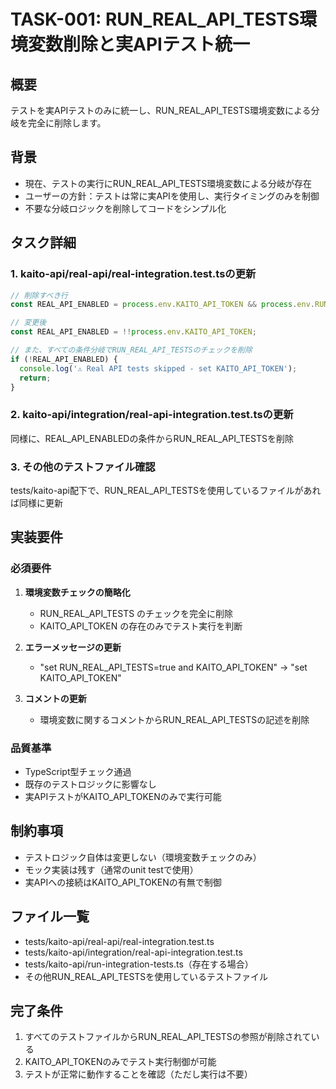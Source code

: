 # TASK-001: RUN_REAL_API_TESTS環境変数削除と実APIテスト統一

## 概要
テストを実APIテストのみに統一し、RUN_REAL_API_TESTS環境変数による分岐を完全に削除します。

## 背景
- 現在、テストの実行にRUN_REAL_API_TESTS環境変数による分岐が存在
- ユーザーの方針：テストは常に実APIを使用し、実行タイミングのみを制御
- 不要な分岐ロジックを削除してコードをシンプル化

## タスク詳細

### 1. kaito-api/real-api/real-integration.test.tsの更新
```typescript
// 削除すべき行
const REAL_API_ENABLED = process.env.KAITO_API_TOKEN && process.env.RUN_REAL_API_TESTS === 'true';

// 変更後
const REAL_API_ENABLED = !!process.env.KAITO_API_TOKEN;

// また、すべての条件分岐でRUN_REAL_API_TESTSのチェックを削除
if (!REAL_API_ENABLED) {
  console.log('⚠️ Real API tests skipped - set KAITO_API_TOKEN');
  return;
}
```

### 2. kaito-api/integration/real-api-integration.test.tsの更新
同様に、REAL_API_ENABLEDの条件からRUN_REAL_API_TESTSを削除

### 3. その他のテストファイル確認
tests/kaito-api配下で、RUN_REAL_API_TESTSを使用しているファイルがあれば同様に更新

## 実装要件

### 必須要件
1. **環境変数チェックの簡略化**
   - RUN_REAL_API_TESTS のチェックを完全に削除
   - KAITO_API_TOKEN の存在のみでテスト実行を判断

2. **エラーメッセージの更新**
   - "set RUN_REAL_API_TESTS=true and KAITO_API_TOKEN" → "set KAITO_API_TOKEN"

3. **コメントの更新**
   - 環境変数に関するコメントからRUN_REAL_API_TESTSの記述を削除

### 品質基準
- TypeScript型チェック通過
- 既存のテストロジックに影響なし
- 実APIテストがKAITO_API_TOKENのみで実行可能

## 制約事項
- テストロジック自体は変更しない（環境変数チェックのみ）
- モック実装は残す（通常のunit testで使用）
- 実APIへの接続はKAITO_API_TOKENの有無で制御

## ファイル一覧
- tests/kaito-api/real-api/real-integration.test.ts
- tests/kaito-api/integration/real-api-integration.test.ts
- tests/kaito-api/run-integration-tests.ts（存在する場合）
- その他RUN_REAL_API_TESTSを使用しているテストファイル

## 完了条件
1. すべてのテストファイルからRUN_REAL_API_TESTSの参照が削除されている
2. KAITO_API_TOKENのみでテスト実行制御が可能
3. テストが正常に動作することを確認（ただし実行は不要）